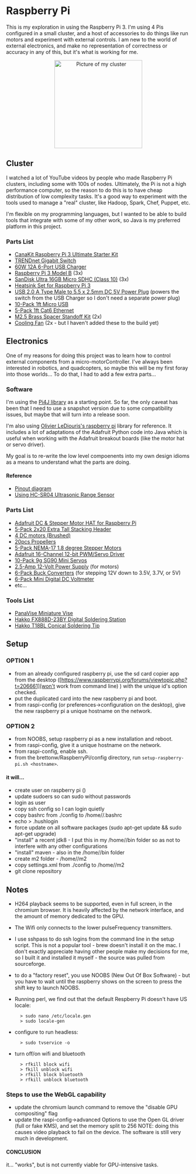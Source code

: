 # Raspberry Pi

This is my exploration in using the Raspberry Pi 3. I'm using 4 Pis configured in a small cluster, and
a host of accessories to do things like run motors and experiment with external controls. I am new to 
the world of external electronics, and make no representation of correctness or accuracy in any of this,
but it's what is working for me.

<center><img src="https://brettonw.github.io/RaspberryPi/img/IMG_6875.jpg" alt="Picture of my cluster" style="width:240px;"/></center>

## Cluster
I watched a lot of YouTube videos by people who made Raspberry Pi clusters, including some with 100s
of nodes. Ultimately, the Pi is not a high performance computer, so the reason to do this is to have
cheap distribution of low complexity tasks. It's a good way to experiment with the tools used to
manage a "real" cluster, like Hadoop, Spark, Chef, Puppet, etc.

I'm flexible on my programming languages, but I wanted to be able to build tools that integrate with 
some of my other work, so Java is my preferred platform in this project.

### Parts List
- [CanaKit Raspberry Pi 3 Ultimate Starter Kit](http://a.co/5KxmgZ5)
- [TRENDnet Gigabit Switch](http://a.co/fVxfpCf)
- [60W 12A 6-Port USB Charger](http://a.co/4HqDjPS)
- [Raspberry Pi 3 Model B](http://a.co/f4Y2Um9) (3x)
- [SanDisk Ultra 16GB Micro SDHC (Class 10)](http://a.co/8HrXGRo) (3x) 
- [Heatsink Set for Raspberry Pi 3](http://a.co/1tCzLk9)
- [USB 2.0 A Type Male to 5.5 x 2.5mm DC 5V Power Plug](http://a.co/h3zVyUc) (powers the switch from the USB Charger so I don't need a separate power plug)
- [10-Pack 1ft Micro USB](http://a.co/0Btpvuz)
- [5-Pack 1ft Cat6 Ethernet](http://a.co/cUOpwLt)
- [M2.5 Brass Spacer Standoff Kit](http://a.co/bAOlq5F) (2x)
- [Cooling Fan](http://a.co/e57TnVs) (2x - but I haven't added these to the build yet)

## Electronics
One of my reasons for doing this project was to learn how to control external components from a 
micro-motorController. I've always been interested in robotics, and quadcopters, so maybe this will be my 
first foray into those worlds... To do that, I had to add a few extra parts...

### Software
I'm using the [Pi4J library](http://pi4j.com) as a starting point. So far, the only caveat has been 
that I need to use a snapshot version due to some compatibility issues, but maybe that will turn 
into a release soon.

I'm also using [Olivier LeDiouris's raspberry pi](https://github.com/OlivierLD/raspberry-pi4j-samples) 
library for reference. It includes a lot of adaptations of the Adafruit Python code into Java which 
is useful when working with the Adafruit breakout boards (like the motor hat or servo driver).

My goal is to re-write the low level compoenents into my own design idioms as a means to understand
what the parts are doing.

#### Reference
- [Pinout diagram](http://pi4j.com/images/j8header-3b-large.png)
- [Using HC-SR04 Ultrasonic Range Sensor](https://www.modmypi.com/blog/hc-sr04-ultrasonic-range-sensor-on-the-raspberry-pi)

### Parts List
- [Adafruit DC & Stepper Motor HAT for Raspberry Pi](http://a.co/3hptr0h)
- [5-Pack 2x20 Extra Tall Stacking Header](http://a.co/cuu8YUX)
- [4 DC motors (Brushed)](http://a.co/3F5tUUR)
- [20pcs Propellers](http://a.co/1wKPzRs)
- [5-Pack NEMA-17 1.8 degree Stepper Motors](http://a.co/0CFBGUn)
- [Adafruit 16-Channel 12-bit PWM/Servo Driver](http://a.co/1lVjtwz)
- [10-Pack 9g SG90 Mini Servos](http://a.co/eOHpByI)
- [2.5-Amp 12-Volt Power Supply](http://a.co/29hax0E) (for motors)
- [6-Pack Buck Converters](http://a.co/5OdkDqP) (for stepping 12V down to 3.5V, 3.7V, or 5V)
- [6-Pack Mini Digital DC Voltmeter](http://a.co/3Yc5Pyb)
- etc...

### Tools List
- [PanaVise Miniature Vise](http://a.co/7KfzNKG)
- [Hakko FX888D-23BY Digital Soldering Station](http://a.co/4iqPetU)
- [Hakko T18BL Conical Soldering Tip](http://a.co/9tItB7x)

## Setup
### OPTION 1
- from an already configured raspberry pi, use the sd card copier app from the desktop ([https://www.raspberrypi.org/forums/viewtopic.php?t=206661](won't work from command line) ) with the unique id's option checked.
- put the duplicated card into the new raspberry pi and boot.
- from raspi-config (or preferences->configuration on the desktop), give the new raspberry pi a unique hostname on the network.

### OPTION 2
- from NOOBS, setup raspberry pi as a new installation and reboot.
- from raspi-config, give it a unique hostname on the network.
- from raspi-config, enable ssh.
- from the brettonw/RaspberryPi/config directory, run `setup-raspberry-pi.sh <hostname>`.

#### it will...
- create user on raspberry pi (<me>)
- update sudoers so <me> can sudo without passwords
- login as user <me>
- copy ssh config so I can login quietly
- copy bashrc from ./config to /home/<me>/.bashrc
- echo > .hushlogin
- force update on all software packages (sudo apt-get update && sudo apt-get upgrade)
- "install" a recent jdk8 - I put this in my /home/<me>/bin folder so as not to interfere with any other configurations
- "install" maven - also in the /home/<me>/bin folder
- create m2 folder - /home/<me>/m2
- copy settings.xml from ./config to /home/<me>/m2
- git clone repository

## Notes
- H264 playback seems to be supported, even in full screen, in the chromium browser. It is heavily affected by the network interface, and the amount of memory dedicated to the GPU.
- The Wifi only connects to the lower pulseFrequency transmitters.
- I use sshpass to do ssh logins from the command line in the setup script. This is not a popular tool - brew doesn't install it on the mac. I don't exactly appreciate having other people make my decisions for me, so I built it and installed it myself - the source was pulled from sourceforge.
- to do a "factory reset", you use NOOBS (New Out Of Box Software) - but you have to wait until the raspberry shows on the screen to press the shift key to launch NOOBS.
- Running perl, we find out that the default Respberry Pi doesn't have US locale:
 
        > sudo nano /etc/locale.gen
        > sudo locale-gen
        
- configure to run headless: 

        > sudo tvservice -o
        
- turn off/on wifi and bluetooth

        > rfkill block wifi 
        > fkill unblock wifi
        > rfkill block bluetooth
        > rfkill unblock bluetooth

### Steps to use the WebGL capability
- update the chromium launch command to remove the "disable GPU compositing" flag
- update the raspi-config->advanced Options to use the Open GL driver (full or fake KMS), and set the memory split to 256
  NOTE: doing this causes video playback to fail on the device. The software is still very much in development.
  
#### CONCLUSION
it... "works", but is not currently viable for GPU-intensive tasks.

